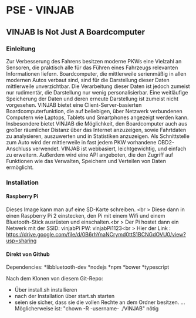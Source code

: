 <h1> PSE - VINJAB </h1>
<h2> VINJAB Is Not Just A Boardcomputer </h2>

<h3> Einleitung </h3>

<body> Zur Verbesserung des Fahrens besitzen moderne PKWs eine Vielzahl an Sensoren, die praktisch alle für das Führen eines Fahrzeugs relevanten Informationen liefern. Boardcomputer, die mittlerweile serienmäßig in allen modernen Autos verbaut sind, sind für die Darstellung dieser Daten mittlerweile unverzichtbar. Die Verarbeitung dieser Daten ist jedoch zumeist nur rudimentär, die Darstellung nur wenig personalisierbar. Eine weitläufige Speicherung der Daten und deren erneute Darstellung ist zumeist nicht vorgesehen. VINJAB bietet eine Client-Server-basierten Boardcomputerfunktion, die auf beliebigen, über Netzwerk verbundenen Computern wie Laptops, Tablets und Smartphones angezeigt werden kann. Insbesondere bietet VINJAB die Möglichkeit, den Boardcomputer auch aus großer räumlicher Distanz über das Internet anzuzeigen, sowie Fahrtdaten zu analysieren, auszuwerten und in Statistiken anzuzeigen. Als Schnittstelle zum Auto wird der mittlerweile in fast jedem PKW vorhandene OBD2-Anschluss verwendet. VINJAB ist webbasiert, leichtgewichtig, und einfach zu erweitern. Außerdem wird eine API angeboten, die den Zugriff auf Funktionen wie das Verwalten, Speichern und Verteilen von Daten ermöglicht. 

<h3> Installation </h3>

<h4> Raspberry Pi </h4>

Dieses Image kann man auf eine SD-Karte schreiben. <br \>
Diese dann in einen Raspberry Pi 2 einstecken, den Pi mit einem Wifi und einem Bluetooth-Stick ausrüsten und einschalten.<br \>
Der Pi hostet dann ein Netwerk mit der SSID: vinjabPi PW: vinjabPi1123<br \>
Hier der Link : https://drive.google.com/file/d/0B6rhYnaNCrymd0ttS1BCNGdOVU0/view?usp=sharing

<h4> Direkt von Github </h4>

Dependencies:
*libbluetooth-dev
*nodejs
*npm
*bower
*typescript

Nach dem Klonen von diesem Git-Repo:
* Über install.sh installieren
* nach der Installation über start.sh starten
* seien sie sicher, dass sie die vollen Rechte an dem Ordner besitzen.
... Möglicherweise ist: "chown -R -username- ./VINJAB" nötig


</body>
